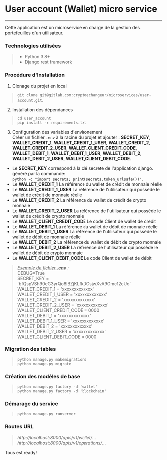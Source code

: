 # User account (Wallet) micro service
<hr />

Cette application est un microservice en charge de la gestion des portefeuilles d'un utilisateur.


### Technologies utilisées
>- Python 3.8+
>- Django rest framework


### Procédure d'Installation 
1. Clonage du projet en local
>`git clone git@gitlab.com:cryptoechangeur/microservices/user-account.git`.

2. Installation des dépendances
> `cd user_account` <br/>
> `pip install -r requirements.txt` <br/>

3. Configuration des variables d\'environement<br/>
Créer un fichier `.env` à la racine du projet et ajouter : __SECRET_KEY__, __WALLET_CREDIT_1__, __WALLET_CREDIT_1_USER__, __WALLET_CREDIT_2__, __WALLET_CREDIT_2_USER__, __WALLET_CLIENT_CREDIT_CODE__, __WALLET_DEBIT_1__, __WALLET_DEBIT_1_USER__, __WALLET_DEBIT_2__, __WALLET_DEBIT_2_USER__, __WALLET_CLIENT_DEBIT_CODE__. 
- Le __SECRET_KEY__ correspond à la clé secrete de l'application django. généré par la commande:<br/>
`python -c "import secrets; print(secrets.token_urlsafe())"`.
- Le __WALLET_CREDIT_1__ La référence du wallet de crédit de monnaie réelle
- Le __WALLET_CREDIT_1_USER__ La référence de l'utilisateur qui possède le wallet de crédit de monnaie réelle
- Le __WALLET_CREDIT_2__ La référence du wallet de crédit de crypto monnaie
- Le __WALLET_CREDIT_2_USER__ La référence de l'utilisateur qui possède le wallet de crédit de crypto monnaie
- Le __WALLET_CLIENT_CREDIT_CODE__ Le code Client de wallet de credit
- Le __WALLET_DEBIT_1__ La référence du wallet de débit de monnaie réelle
- Le __WALLET_DEBIT_1_USER__ La référence de l'utilisateur qui possède le wallet de débit de monnaie réelle
- Le __WALLET_DEBIT_2__ La référence du wallet de débit de crypto monnaie
- Le __WALLET_DEBIT_2_USER__ La référence de l'utilisateur qui possède le wallet de débit de crypto monnaie
- Le __WALLET_CLIENT_DEBIT_CODE__ Le code Client de wallet de débit

> *<u>Exemple de fichier __.env__</u> :* <br/>
> DEBUG=True <br/>
> SECRET_KEY = 'bfQspVSh90eG3yrQo8lBZjKLfkDCsjwXvA9Gmc12cUo' <br/>
> WALLET_CREDIT_1 = 'xxxxxxxxxxxxx' <br/>
> WALLET_CREDIT_1_USER = 'xxxxxxxxxxxxx' <br/>
> WALLET_CREDIT_2 = 'xxxxxxxxxxxxx' <br/>
> WALLET_CREDIT_2_USER = 'xxxxxxxxxxxxx' <br/>
> WALLET_CLIENT_CREDIT_CODE = 0000 <br/>
> WALLET_DEBIT_1 = 'xxxxxxxxxxxxx' <br/>
> WALLET_DEBIT_1_USER = 'xxxxxxxxxxxxx' <br/>
> WALLET_DEBIT_2 = 'xxxxxxxxxxxxx' <br/>
> WALLET_DEBIT_2_USER = 'xxxxxxxxxxxxx' <br/>
> WALLET_CLIENT_DEBIT_CODE = 0000 <br/>



### Migration des tables
> `python manage.py makemigrations`<br/>
> `python manage.py migrate`<br/>


### Création des modèles de base 
> `python manage.py factory -d 'wallet'`<br/>
> `python manage.py factory -d 'blockchain'`<br/>


### Démarage du service 
> `python manage.py runserver`<br/>


### Routes URL
> *http://localhost:8000/apis/v1/wallet/*... <br/>
> *http://localhost:8000/apis/v1/operations/*... <br/>

Tous est ready!
